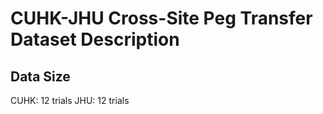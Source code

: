 # CUHK-JHU Cross-Site Peg Transfer Dataset Description

## Data Size
CUHK: 12 trials
JHU: 12 trials
